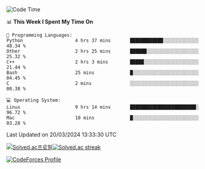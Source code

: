 
<!--START_SECTION:waka-->
![Code Time](http://img.shields.io/badge/Code%20Time-3%2C373%20hrs%2012%20mins-blue)

📊 **This Week I Spent My Time On** 

```text
💬 Programming Languages: 
Python                   4 hrs 37 mins       ████████████░░░░░░░░░░░░░   48.34 % 
Other                    2 hrs 25 mins       ██████░░░░░░░░░░░░░░░░░░░   25.32 % 
C++                      2 hrs 3 mins        █████░░░░░░░░░░░░░░░░░░░░   21.44 % 
Bash                     25 mins             █░░░░░░░░░░░░░░░░░░░░░░░░   04.45 % 
C                        2 mins              ░░░░░░░░░░░░░░░░░░░░░░░░░   00.38 % 

💻 Operating System: 
Linux                    9 hrs 14 mins       ████████████████████████░   96.72 % 
Mac                      18 mins             █░░░░░░░░░░░░░░░░░░░░░░░░   03.28 % 
```


 Last Updated on 20/03/2024 13:33:30 UTC
<!--END_SECTION:waka-->


[![Solved.ac프로필](http://mazassumnida.wtf/api/generate_badge?boj=hckim96)](https://solved.ac/hckim96)[![Solved.ac streak](http://mazandi.herokuapp.com/api?handle=hckim96&theme=dark)](https://solved.ac/hckim96)


[![CodeForces Profile](https://cf.leed.at?id=hckim96)](https://codeforces.com/profile/hckim96)

